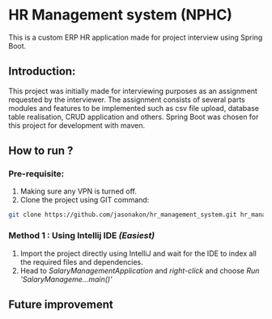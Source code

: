 # HR Management system (NPHC)
This is a custom ERP HR application made for project interview using Spring Boot.

## Introduction:
This project was initially made for interviewing purposes as an assignment requested by the interviewer. The assignment consists of several parts modules and features to be implemented such as csv file upload, database table realisation, CRUD application and others. Spring Boot was chosen for this project for development with maven.

## How to run ?
### Pre-requisite:
1. Making sure any VPN is turned off.
2. Clone the project using GIT command:
```bash
git clone https://github.com/jasonakon/hr_management_system.git hr_management_system_jason_lim_git
```

### Method 1 : Using Intellij IDE *(Easiest)*
1. Import the project directly using IntelliJ and wait for the IDE to index all the required files and dependencies.
2. Head to *SalaryManagementApplication* and *right-click* and choose *Run 'SalaryManageme...main()'*

## Future improvement
